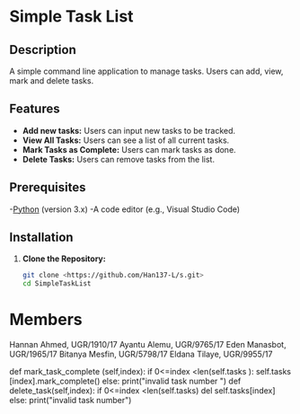 # Simple Task List

## Description
A simple command line application to manage tasks. Users can add, view, mark and delete tasks.

## Features
- **Add new tasks:** Users can input new tasks to be tracked.
- **View All Tasks:** Users can see a list of all current tasks.
- **Mark Tasks as Complete:** Users can mark tasks as done.
- **Delete Tasks:** Users can remove tasks from the list.

## Prerequisites
-[Python](https://www.python.org/downloads/) (version 3.x)
-A code editor (e.g., Visual Studio Code) 

## Installation

1. **Clone the Repository:**
   ```bash
   git clone <https://github.com/Han137-L/s.git>
   cd SimpleTaskList

# Members
Hannan Ahmed, UGR/1910/17
Ayantu Alemu, UGR/9765/17
Eden Manasbot, UGR/1965/17
Bitanya Mesfin, UGR/5798/17
Eldana Tilaye, UGR/9955/17





def mark_task_complete (self,index):
  if 0<=index <len(self.tasks ):
    self.tasks [index].mark_complete()
  else:
    print("invalid task number ")
def delete_task(self,index):
  if 0<=index <len(self.tasks)
    del self.tasks[index]
  else:
    print("invalid task number")

  

